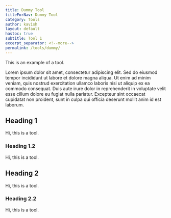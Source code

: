 ```yaml
---
title: Dummy Tool
titleForNav: Dummy Tool
category: Tools
author: kavish
layout: default
hastoc: true
subtitle: Tool 1
excerpt_separator: <!--more-->
permalink: /tools/dummy/
---
```


This is an example of a tool.

Lorem ipsum dolor sit amet, consectetur adipiscing elit. Sed do eiusmod tempor incididunt ut labore et dolore magna aliqua. Ut enim ad minim veniam, quis nostrud exercitation ullamco laboris nisi ut aliquip ex ea commodo consequat. Duis aute irure dolor in reprehenderit in voluptate velit esse cillum dolore eu fugiat nulla pariatur. Excepteur sint occaecat cupidatat non proident, sunt in culpa qui officia deserunt mollit anim id est laborum.

<!--more-->

## Heading 1
Hi, this is a tool.
### Heading 1.2
Hi, this is a tool.
## Heading 2
Hi, this is a tool.
### Heading 2.2
Hi, this is a tool.